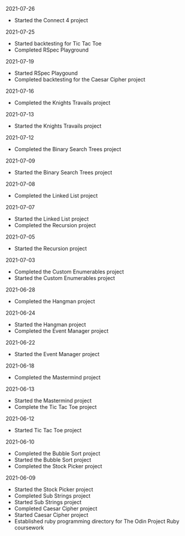 2021-07-26
- Started the Connect 4 project

2021-07-25
- Started backtesting for Tic Tac Toe
- Completed RSpec Playground 

2021-07-19
- Started RSpec Playgound 
- Completed backtesting for the Caesar Cipher project 

2021-07-16
- Completed the Knights Travails project

2021-07-13
- Started the Knights Travails project

2021-07-12
- Completed the Binary Search Trees project

2021-07-09
- Started the Binary Search Trees project

2021-07-08
- Completed the Linked List project

2021-07-07
- Started the Linked List project
- Completed the Recursion project

2021-07-05
- Started the Recursion project

2021-07-03
- Completed the Custom Enumerables project
- Started the Custom Enumerables project

2021-06-28
- Completed the Hangman project

2021-06-24
- Started the Hangman project 
- Completed the Event Manager project

2021-06-22
- Started the Event Manager project

2021-06-18
- Completed the Mastermind project

2021-06-13
- Started the Mastermind project
- Complete the Tic Tac Toe project

2021-06-12
- Started Tic Tac Toe project

2021-06-10
- Completed the Bubble Sort project
- Started the Bubble Sort project
- Completed the Stock Picker project

2021-06-09 
- Started the Stock Picker project
- Completed Sub Strings project
- Started Sub Strings project
- Completed Caesar Cipher project
- Started Caesar Cipher project
- Established ruby programming directory for The Odin Project Ruby coursework